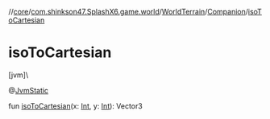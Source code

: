//[core](../../../../index.md)/[com.shinkson47.SplashX6.game.world](../../index.md)/[WorldTerrain](../index.md)/[Companion](index.md)/[isoToCartesian](iso-to-cartesian.md)

# isoToCartesian

[jvm]\

@[JvmStatic](https://kotlinlang.org/api/latest/jvm/stdlib/kotlin.jvm/-jvm-static/index.html)

fun [isoToCartesian](iso-to-cartesian.md)(x: [Int](https://kotlinlang.org/api/latest/jvm/stdlib/kotlin/-int/index.html), y: [Int](https://kotlinlang.org/api/latest/jvm/stdlib/kotlin/-int/index.html)): Vector3
